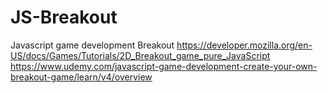 # JS-Breakout
Javascript game development Breakout
https://developer.mozilla.org/en-US/docs/Games/Tutorials/2D_Breakout_game_pure_JavaScript
https://www.udemy.com/javascript-game-development-create-your-own-breakout-game/learn/v4/overview
